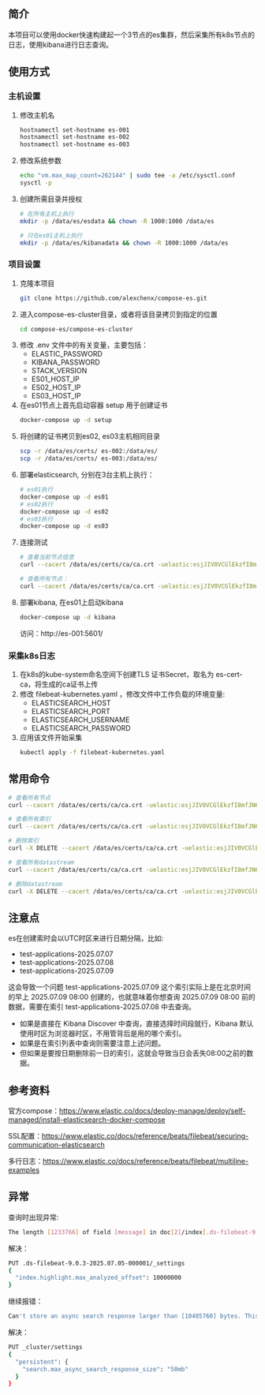 ## 简介
本项目可以使用docker快速构建起一个3节点的es集群，然后采集所有k8s节点的日志，使用kibana进行日志查询。

## 使用方式
### 主机设置
1. 修改主机名
   ```bash
   hostnamectl set-hostname es-001
   hostnamectl set-hostname es-002
   hostnamectl set-hostname es-003 
   ```
2. 修改系统参数
    ```bash
    echo "vm.max_map_count=262144" | sudo tee -a /etc/sysctl.conf
    sysctl -p
    ```
3. 创建所需目录并授权
    ```bash
    # 在所有主机上执行
    mkdir -p /data/es/esdata && chown -R 1000:1000 /data/es
    
    # 只在es01主机上执行
    mkdir -p /data/es/kibanadata && chown -R 1000:1000 /data/es
    ```

### 项目设置
1. 克隆本项目
    ```bash
    git clone https://github.com/alexchenx/compose-es.git 
    ```
2. 进入compose-es-cluster目录，或者将该目录拷贝到指定的位置
    ```bash
    cd compose-es/compose-es-cluster 
    ```
3. 修改 .env 文件中的有关变量，主要包括：
   - ELASTIC_PASSWORD
   - KIBANA_PASSWORD
   - STACK_VERSION
   - ES01_HOST_IP
   - ES02_HOST_IP
   - ES03_HOST_IP
4. 在es01节点上首先启动容器 setup 用于创建证书
   ```bash
   docker-compose up -d setup 
   ```
5. 将创建的证书拷贝到es02, es03主机相同目录
   ```bash
   scp -r /data/es/certs/ es-002:/data/es/
   scp -r /data/es/certs/ es-003:/data/es/ 
   ```
6. 部署elasticsearch, 分别在3台主机上执行：
   ```bash
   # es01执行
   docker-compose up -d es01
   # es02执行
   docker-compose up -d es02
   # es03执行
   docker-compose up -d es03 
   ```
7. 连接测试
   ```bash
   # 查看当前节点信息
   curl --cacert /data/es/certs/ca/ca.crt -uelastic:esjJIV0VCGlEkzfI8mfJN6 https://localhost:9200
   
   # 查看所有节点：
   curl --cacert /data/es/certs/ca/ca.crt -uelastic:esjJIV0VCGlEkzfI8mfJN6 https://localhost:9200/_cat/nodes
   ```
8. 部署kibana, 在es01上启动kibana
   ```bash
   docker-compose up -d kibana 
   ```
   访问：http://es-001:5601/

### 采集k8s日志
1. 在k8s的kube-system命名空间下创建TLS 证书Secret，取名为 es-cert-ca，将生成的ca证书上传
2. 修改 filebeat-kubernetes.yaml ，修改文件中工作负载的环境变量:
   - ELASTICSEARCH_HOST
   - ELASTICSEARCH_PORT
   - ELASTICSEARCH_USERNAME
   - ELASTICSEARCH_PASSWORD
3. 应用该文件开始采集
   ```bash
   kubectl apply -f filebeat-kubernetes.yaml
   ```

## 常用命令
```bash
# 查看所有节点
curl --cacert /data/es/certs/ca/ca.crt -uelastic:esjJIV0VCGlEkzfI8mfJN6 https://localhost:9200/_cat/nodes

# 查看所有索引
curl --cacert /data/es/certs/ca/ca.crt -uelastic:esjJIV0VCGlEkzfI8mfJN6 https://localhost:9200/_cat/indices?v

# 删除索引
curl -X DELETE --cacert /data/es/certs/ca/ca.crt -uelastic:esjJIV0VCGlEkzfI8mfJN6 https://localhost:9200/your_index_name

# 查看所有datastream
curl --cacert /data/es/certs/ca/ca.crt -uelastic:esjJIV0VCGlEkzfI8mfJN6 https://localhost:9200/_data_stream

# 删除datastream
curl -X DELETE --cacert /data/es/certs/ca/ca.crt -uelastic:esjJIV0VCGlEkzfI8mfJN6 https://localhost:9200/_data_stream/filebeat-ng-test-2025.07.07
```

## 注意点
es在创建索时会以UTC时区来进行日期分隔，比如: 
 - test-applications-2025.07.07
 - test-applications-2025.07.08
 - test-applications-2025.07.09

这会导致一个问题 test-applications-2025.07.09 这个索引实际上是在北京时间的早上 2025.07.09 08:00 创建的，也就意味着你想查询 2025.07.09 08:00 前的数据，需要在索引 test-applications-2025.07.08 中去查询。

 - 如果是直接在 Kibana Discover 中查询，直接选择时间段就行，Kibana 默认使用时区为浏览器时区，不用管背后是用的哪个索引。
 - 如果是在索引列表中查询则需要注意上述问题。
 - 但如果是要按日期删除前一日的索引，这就会导致当日会丢失08:00之前的数据。


## 参考资料
官方compose：https://www.elastic.co/docs/deploy-manage/deploy/self-managed/install-elasticsearch-docker-compose

SSL配置：https://www.elastic.co/docs/reference/beats/filebeat/securing-communication-elasticsearch

多行日志：https://www.elastic.co/docs/reference/beats/filebeat/multiline-examples

## 异常

查询时出现异常:

```bash
The length [1233766] of field [message] in doc[2]/index[.ds-filebeat-9.0.3-2025.07.05-000001] exceeds the [index.highlight.max_analyzed_offset] limit [1000000]. To avoid this error, set the query parameter [max_analyzed_offset] to a value less than index setting [1000000] and this will tolerate long field values by truncating them.
```

解决：

```bash
PUT .ds-filebeat-9.0.3-2025.07.05-000001/_settings
{
  "index.highlight.max_analyzed_offset": 10000000
}
```

继续报错：

```bash
Can't store an async search response larger than [10485760] bytes. This limit can be set by changing the [search.max_async_search_response_size] setting.
```

解决：

```bash
PUT _cluster/settings
{
  "persistent": {
    "search.max_async_search_response_size": "50mb"
  }
}
```

